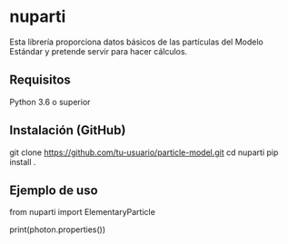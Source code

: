 # nuparti
Esta librería proporciona datos básicos de las partículas del Modelo Estándar y pretende servir para hacer cálculos.

## Requisitos
Python 3.6 o superior

## Instalación (GitHub)
git clone https://github.com/tu-usuario/particle-model.git
cd nuparti
pip install .

## Ejemplo de uso
from nuparti import ElementaryParticle

print(photon.properties())

##


